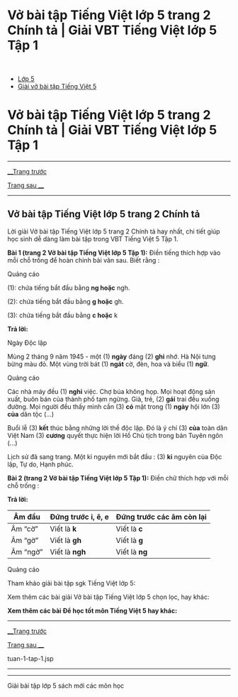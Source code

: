 # Vở bài tập Tiếng Việt lớp 5 trang 2 Chính tả | Giải VBT Tiếng Việt lớp 5 Tập 1

﻿

  * [Lớp 5](https://vietjack.com/series/lop-5.jsp)
  * [Giải vở bài tập Tiếng Việt 5](https://vietjack.com/giai-vo-bai-tap-tieng-viet-5/index.jsp)



# Vở bài tập Tiếng Việt lớp 5 trang 2 Chính tả | Giải VBT Tiếng Việt lớp 5 Tập 1

* * *

[__Trang trước](https://vietjack.com/giai-vo-bai-tap-tieng-viet-5/tuan-1-tap-1.jsp)

[Trang sau __](https://vietjack.com/giai-vo-bai-tap-tieng-viet-5/tuan-1-tap-1.jsp)

* * *

## Vở bài tập Tiếng Việt lớp 5 trang 2 Chính tả

Lời giải Vở bài tập Tiếng Việt lớp 5 trang 2 Chính tả hay nhất, chi tiết giúp học sinh dễ dàng làm bài tập trong VBT Tiếng Việt 5 Tập 1.

**Bài 1 (trang 2 Vở bài tập Tiếng Việt lớp 5 Tập 1):** Điền tiếng thích hợp vào mỗi chỗ trống để hoàn chỉnh bài văn sau. Biết rằng :

Quảng cáo

(1): chứa tiếng bắt đầu bằng **ng hoặc** ngh.

(2): chứa tiếng bắt đầu bằng **g hoặc** gh.

(3): chứa tiếng bắt đầu bằng **c hoặc** k

**Trả lời:**

Ngày Độc lập

Mùng 2 tháng 9 năm 1945 - một (1) **ngày** đáng (2) **ghi** nhớ. Hà Nội tưng bừng màu đỏ. Một vùng trời bát (1) **ngát** cờ, đèn, hoa và biểu (1) **ngữ**. 

Quảng cáo

Các nhà máy đều (1) **nghỉ** việc. Chợ búa không họp. Mọi hoạt động sản xuất, buôn bán của thành phố tạm ngừng. Già, trẻ, (2) **gái** trai đều xuống đường. Mọi người đều thấy mình cần (3) **có** mặt trong (1) **ngày** hội lớn (3) **của** dân tộc (...) 

Buổi lễ (3) **kết** thúc bằng những lời thề độc lập. Đó là ý chí (3) **của** toàn dân Việt Nam (3) **cương** quyết thực hiện lời Hồ Chủ tịch trong bản Tuyên ngôn (...) 

Lịch sử đã sang trang. Một kỉ nguyên mới bắt đầu : (3) **kỉ** nguyên của Độc lập, Tự do, Hạnh phúc. 

**Bài 2 (trang 2 Vở bài tập Tiếng Việt lớp 5 Tập 1):** Điền chữ thích hợp với mỗi chỗ trống :

**Trả lời:**

Âm đầu | Đứng trước **i, ê, e** | Đứng trước các âm còn lại  
---|---|---  
Âm “cờ” | Viết là **k** | Viết là **c**  
Âm “gờ” | Viết là **gh** | Viết là **g**  
Âm “ngờ” | Viết là **ngh** | Viết là **ng**  
  
Quảng cáo

Tham khảo giải bài tập sgk Tiếng Việt lớp 5:

Xem thêm các bài giải Vở bài tập Tiếng Việt lớp 5 chọn lọc, hay khác:

**Xem thêm các bài Để học tốt môn Tiếng Việt 5 hay khác:**

* * *

[__Trang trước](https://vietjack.com/giai-vo-bai-tap-tieng-viet-5/tuan-1-tap-1.jsp)

[Trang sau __](https://vietjack.com/giai-vo-bai-tap-tieng-viet-5/tuan-1-tap-1.jsp)

tuan-1-tap-1.jsp

* * *

* * *

Giải bài tập lớp 5 sách mới các môn học

